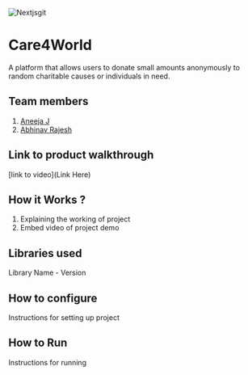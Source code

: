 
![Nextjsgit](https://github.com/user-attachments/assets/d276960c-bfd6-4b41-8ea3-3daa52a0c027)




# Care4World
A platform that allows users to donate small amounts anonymously to random charitable causes or individuals in need.
## Team members
1. [Aneeja J](https://github.com/TH-Activities/saturday-hack-night-template)
2. [Abhinav Rajesh](https://github.com/TH-Activities/saturday-hack-night-template)
## Link to product walkthrough
[link to video](Link Here)
## How it Works ?
1. Explaining the working of project
2. Embed video of project demo
## Libraries used
Library Name - Version
## How to configure
Instructions for setting up project
## How to Run
Instructions for running
